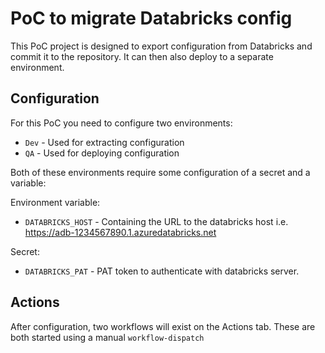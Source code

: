 # PoC to migrate Databricks config

This PoC project is designed to export configuration from Databricks and commit it to the repository. It can then also deploy to a separate environment.

## Configuration

For this PoC you need to configure two environments:

  - `Dev` - Used for extracting configuration
  - `QA` - Used for deploying configuration
	
Both of these environments require some configuration of a secret and a variable:

Environment variable:
  - `DATABRICKS_HOST` - Containing the URL to the databricks host i.e. https://adb-1234567890.1.azuredatabricks.net
	
Secret:
  - `DATABRICKS_PAT` - PAT token to authenticate with databricks server.
	
## Actions

After configuration, two workflows will exist on the Actions tab. These are both started using a manual `workflow-dispatch`

